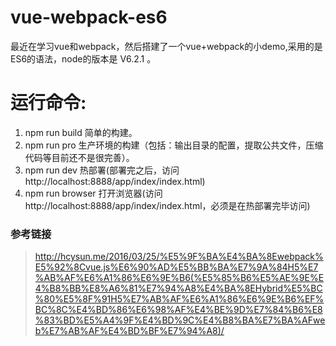# vue-webpack-es6
最近在学习vue和webpack，然后搭建了一个vue+webpack的小demo,采用的是ES6的语法，node的版本是 V6.2.1 。

# 运行命令:
1. npm run build  简单的构建。
2. npm run pro    生产环境的构建（包括：输出目录的配置，提取公共文件，压缩代码等目前还不是很完善）。  
3. npm run dev    热部署(部署完之后，访问http://localhost:8888/app/index/index.html)
4. npm run browser 打开浏览器(访问http://localhost:8888/app/index/index.html，必须是在热部署完毕访问)

### 参考链接
> http://hcysun.me/2016/03/25/%E5%9F%BA%E4%BA%8Ewebpack%E5%92%8Cvue.js%E6%90%AD%E5%BB%BA%E7%9A%84H5%E7%AB%AF%E6%A1%86%E6%9E%B6(%E5%85%B6%E5%AE%9E%E4%B8%BB%E8%A6%81%E7%94%A8%E4%BA%8EHybrid%E5%BC%80%E5%8F%91H5%E7%AB%AF%E6%A1%86%E6%9E%B6%EF%BC%8C%E4%BD%86%E6%98%AF%E4%BE%9D%E7%84%B6%E8%83%BD%E5%A4%9F%E4%BD%9C%E4%B8%BA%E7%BA%AFweb%E7%AB%AF%E4%BD%BF%E7%94%A8)/
